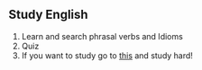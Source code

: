## Study English

1. Learn and search phrasal verbs and Idioms
2. Quiz
3. If you want to study go to [this](http://english.foxlee.kr/) and study hard!
